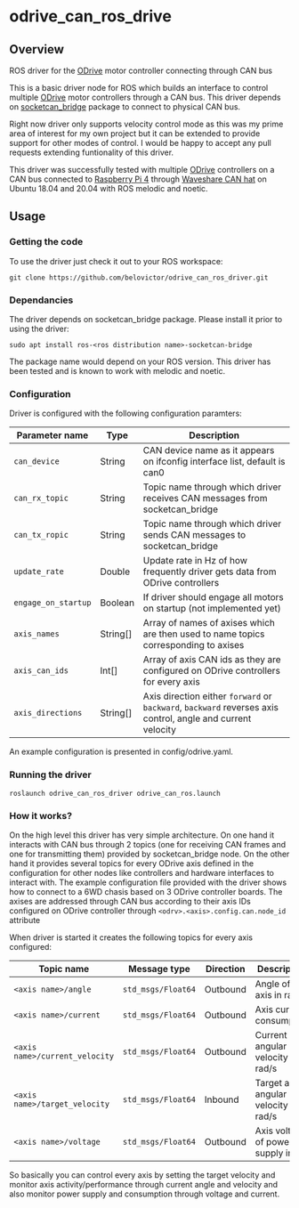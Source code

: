 # odrive_can_ros_drive

## Overview

ROS driver for the [ODrive](https://odriverobotics.com) motor controller connecting through CAN bus

This is a basic driver node for ROS which builds an interface to control multiple [ODrive](https://odriverobotics.com) motor controllers through a CAN bus. This driver depends on [socketcan_bridge](http://wiki.ros.org/socketcan_bridge) package to connect to physical CAN bus.

Right now driver only supports velocity control mode as this was my prime area of interest for my own project but it can be extended to provide support for other modes of control. I would be happy to accept any pull requests extending funtionality of this driver.

This driver was successfully tested with multiple [ODrive](https://odriverobotics.com) controllers on a CAN bus connected to [Raspberry Pi 4](https://www.raspberrypi.com/products/raspberry-pi-4-model-b/) through [Waveshare CAN hat](https://www.waveshare.com/rs485-can-hat.htm) on Ubuntu 18.04 and 20.04 with ROS melodic and noetic.

## Usage

### Getting the code

To use the driver just check it out to your ROS workspace:
```
git clone https://github.com/belovictor/odrive_can_ros_driver.git
```

### Dependancies

The driver depends on socketcan_bridge package. Please install it prior to using the driver:
```
sudo apt install ros-<ros distribution name>-socketcan-bridge
```
The package name would depend on your ROS version. This driver has been tested and is known to work with melodic and noetic.

### Configuration

Driver is configured with the following configuration paramters:

| Parameter name          | Type     | Description                                                                        |
|-------------------------|----------|------------------------------------------------------------------------------------|
| ```can_device```        | String   | CAN device name as it appears on ifconfig interface list, default is can0          |
| ```can_rx_topic```      | String   | Topic name through which driver receives CAN messages from socketcan_bridge        |
| ```can_tx_ropic```      | String   | Topic name through which driver sends CAN messages to socketcan_bridge             |
| ```update_rate```       | Double   | Update rate in Hz of how frequently driver gets data from ODrive controllers       |
| ```engage_on_startup``` | Boolean  | If driver should engage all motors on startup (not implemented yet)                |
| ```axis_names```        | String[] | Array of names of axises which are then used to name topics corresponding to axises|
| ```axis_can_ids```      | Int[]    | Array of axis CAN ids as they are configured on ODrive controllers for every axis  |
| ```axis_directions```   | String[] | Axis direction either ```forward``` or ```backward```, ```backward``` reverses axis control, angle and current velocity |

An example configuration is presented in config/odrive.yaml.

### Running the driver

```
roslaunch odrive_can_ros_driver odrive_can_ros.launch
```

### How it works?

On the high level this driver has very simple architecture. On one hand it interacts with CAN bus through 2 topics (one for receiving CAN frames and one for transmitting them) provided by socketcan_bridge node. On the other hand it provides several topics for every ODrive axis defined in the configuration for other nodes like controllers and hardware interfaces to interact with. The example configuration file provided with the driver shows how to connect to a 6WD chasis based on 3 ODrive controller boards. The axises are addressed through CAN bus according to their axis IDs configured on ODrive controller through ```<odrv>.<axis>.config.can.node_id``` attribute

When driver is started it creates the following topics for every axis configured:

| Topic name                        | Message type           | Direction | Description                            |
|-----------------------------------|------------------------|-----------|----------------------------------------|
|```<axis name>/angle```            | ```std_msgs/Float64``` | Outbound  | Angle of the axis in rad               |
|```<axis name>/current```          | ```std_msgs/Float64``` | Outbound  | Axis current consumption               |
|```<axis name>/current_velocity``` | ```std_msgs/Float64``` | Outbound  | Current axis angular velocity in rad/s |
|```<axis name>/target_velocity```  | ```std_msgs/Float64``` | Inbound   | Target axis angular velocity in rad/s  |
|```<axis name>/voltage```          | ```std_msgs/Float64``` | Outbound  | Axis voltage of power supply in V      |

So basically you can control every axis by setting the target velocity and monitor axis activity/performance through current angle and velocity and also monitor power supply and consumption through voltage and current.
